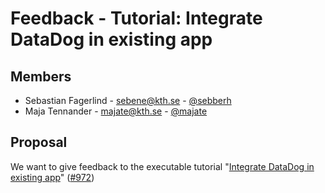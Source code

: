 # Feedback - Tutorial: Integrate DataDog in existing app

## Members
* Sebastian Fagerlind - sebene@kth.se - [@sebberh](https://github.com/sebberh)
* Maja Tennander - majate@kth.se - [@majate](https://github.com/majate)

## Proposal
We want to give feedback to the executable tutorial "[Integrate DataDog in existing app](https://github.com/KTH/devops-course/tree/2021/contributions/executable-tutorial/brogard-despinoy)" ([#972](https://github.com/KTH/devops-course/pull/972))
